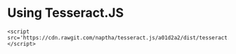 # Using Tesseract.JS


	<script src='https://cdn.rawgit.com/naptha/tesseract.js/a01d2a2/dist/tesseract.js'></script>
